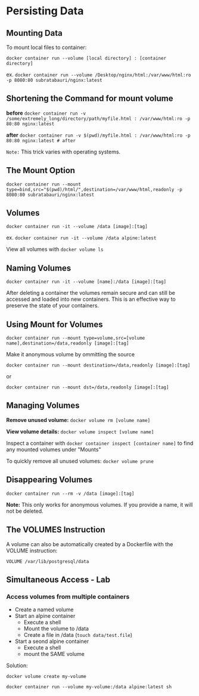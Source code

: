 # Persisting Data

## Mounting Data

To mount local files to container:

`docker container run --volume [local directory] : [container directory]`

ex.
`docker container run --volume /Desktop/nginx/html:/var/www/html:ro -p 8080:80 subratabauri/nginx:latest`


## Shortening the Command for mount volume

**before** `docker container run -v /some/extremely_long/directory/path/myfile.html : /var/www/html:ro -p 80:80 nginx:latest`

**after** `docker container run -v $(pwd)/myfile.html : /var/www/html:ro -p 80:80 nginx:latest # after`

`Note:` This trick varies with operating systems.


## The Mount Option

`docker container run --mount type=bind,src="$(pwd)/html/",destination=/var/www/html,readonly -p 8080:80 subratabauri/nginx:latest`


## Volumes

`docker container run -it --volume /data [image]:[tag]`

ex. `docker container run -it --volume /data alpine:latest`

View all volumes with `docker volume ls`


## Naming Volumes

`docker container run -it --volume [name]:/data [image]:[tag]`

After deleting a container the volumes remain secure and can still be accessed and loaded into new containers. This is an effective way to preserve the state of your containers.

## Using Mount for Volumes
`docker container run --mount type=volume,src=[volume name],destination=/data,readonly [image]:[tag]`

Make it anonymous volume by ommitting the source

`docker container run --mount destination=/data,readonly [image]:[tag]`

or

`docker container run --mount dst=/data,readonly [image]:[tag]`


## Managing Volumes

**Remove unused volume:** `docker volume rm [volume name]`

**View volume details:** `docker volume inspect [volume name]`

Inspect a container with `docker container inspect [container name]` to find any mounted volumes under "Mounts"

To quickly remove all unused volumes: `docker volume prune`


## Disappearing Volumes

`docker container run --rm -v /data [image]:[tag]`

**Note:** This only works for anonymous volumes. If you provide a name, it will not be deleted.

## The VOLUMES Instruction

A volume can also be automatically created by a Dockerfile with the VOLUME instruction: 

`VOLUME /var/lib/postgresql/data`


## Simultaneous Access - Lab
### Access volumes from multiple containers
- Create a named volume
- Start an alpine container
  - Execute a shell
  - Mount the volume to /data
  - Create a file in /data (`touch data/test.file`)
- Start a seond alpine container
  - Execute a shell
  - mount the SAME volume

Solution:

`docker volume create my-volume`

`docker container run --volume my-volume:/data alpine:latest sh`

